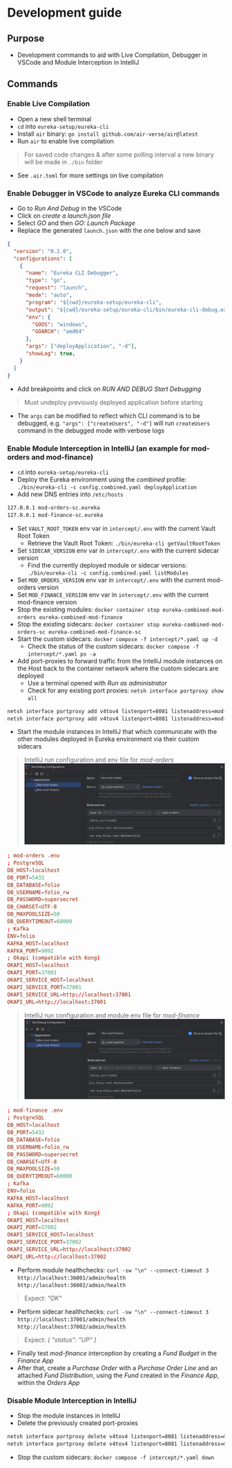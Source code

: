 # Development guide

## Purpose

- Development commands to aid with Live Compilation, Debugger in VSCode and Module Interception in IntelliJ

## Commands

### Enable Live Compilation

- Open a new shell terminal
- `cd` into `eureka-setup/eureka-cli`
- Install `air` binary: `go install github.com/air-verse/air@latest`
- Run `air` to enable live compilation
> For saved code changes & after some polling interval a new binary will be made in `./bin` folder
- See `.air.toml` for more settings on live compilation

### Enable Debugger in VSCode to analyze Eureka CLI commands

- Go to *Run And Debug* in the VSCode
- Click on *create a launch.json file*
- Select *GO* and then *GO: Launch Package*
- Replace the generated `launch.json` with the one below and save

```json
{
  "version": "0.2.0",
  "configurations": [
    {
      "name": "Eureka CLI Debugger",
      "type": "go",
      "request": "launch",
      "mode": "auto",
      "program": "${cwd}/eureka-setup/eureka-cli",
      "output": "${cwd}/eureka-setup/eureka-cli/bin/eureka-cli-debug.exe",
      "env": {
        "GOOS": "windows", 
        "GOARCH": "amd64"
      },
      "args": ["deployApplication", "-d"],
      "showLog": true,
    }
  ]
}
```

- Add breakpoints and click on *RUN AND DEBUG Start Debugging*
> Must undeploy previously deployed application before starting
- The `args` can be modified to reflect which CLI command is to be debugged, e.g. `"args": ["createUsers", "-d"]` will run `createUsers` command in the debugged mode with verbose logs

### Enable Module Interception in IntelliJ (an example for mod-orders and mod-finance)

- `cd` into `eureka-setup/eureka-cli`
- Deploy the Eureka environment using the *combined* profile: `./bin/eureka-cli -c config.combined.yaml deployApplication`
- Add new DNS entries into `/etc/hosts`

```txt
127.0.0.1 mod-orders-sc.eureka
127.0.0.1 mod-finance-sc.eureka
```

- Set `VAULT_ROOT_TOKEN` env var in `intercept/.env` with the current Vault Root Token
  - Retrieve the Vault Root Token: `./bin/eureka-cli getVaultRootToken`
- Set `SIDECAR_VERSION` env var in `intercept/.env` with the current sidecar version
  - Find the currently deployed module or sidecar versions: `./bin/eureka-cli -c config.combined.yaml listModules`
- Set `MOD_ORDERS_VERSION` env var in `intercept/.env` with the current mod-orders version
- Set `MOD_FINANCE_VERSION` env var in `intercept/.env` with the current mod-finance version
- Stop the existing modules: `docker container stop eureka-combined-mod-orders eureka-combined-mod-finance`
- Stop the existing sidecars: `docker container stop eureka-combined-mod-orders-sc eureka-combined-mod-finance-sc`
- Start the custom sidecars: `docker compose -f intercept/*.yaml up -d`
  - Check the status of the custom sidecars: `docker compose -f intercept/*.yaml ps -a`
- Add port-proxies to forward traffic from the IntelliJ module instances on the Host back to the container network where the custom sidecars are deployed
  - Use a terminal opened with *Run as administrator*
  - Check for any existing port proxies: `netsh interface portproxy show all`

```bash
netsh interface portproxy add v4tov4 listenport=8081 listenaddress=mod-orders-sc.eureka connectport=37001 connectaddress=localhost
netsh interface portproxy add v4tov4 listenport=8081 listenaddress=mod-finance-sc.eureka connectport=37002 connectaddress=localhost
```

- Start the module instances in IntelliJ that which communicate with the other modules deployed in Eureka environment via their custom sidecars 

> IntelliJ run configuration and env file for *mod-orders*
![mod-orders](../images/mod_orders_run_config.png)

```conf
; mod-orders .env
; PostgreSQL
DB_HOST=localhost
DB_PORT=5432
DB_DATABASE=folio
DB_USERNAME=folio_rw
DB_PASSWORD=supersecret
DB_CHARSET=UTF-8
DB_MAXPOOLSIZE=50
DB_QUERYTIMEOUT=60000
; Kafka
ENV=folio
KAFKA_HOST=localhost
KAFKA_PORT=9092
; Okapi (compatible with Kong)
OKAPI_HOST=localhost
OKAPI_PORT=37001
OKAPI_SERVICE_HOST=localhost
OKAPI_SERVICE_PORT=37001
OKAPI_SERVICE_URL=http://localhost:37001
OKAPI_URL=http://localhost:37001
```

> IntelliJ run configuration and module env file for *mod-finance*
![mod-finance](../images/mod_finance_run_config.png)

```conf
; mod-finance .env
; PostgreSQL
DB_HOST=localhost
DB_PORT=5432
DB_DATABASE=folio
DB_USERNAME=folio_rw
DB_PASSWORD=supersecret
DB_CHARSET=UTF-8
DB_MAXPOOLSIZE=50
DB_QUERYTIMEOUT=60000
; Kafka
ENV=folio
KAFKA_HOST=localhost
KAFKA_PORT=9092
; Okapi (compatible with Kong)
OKAPI_HOST=localhost
OKAPI_PORT=37002
OKAPI_SERVICE_HOST=localhost
OKAPI_SERVICE_PORT=37002
OKAPI_SERVICE_URL=http://localhost:37002
OKAPI_URL=http://localhost:37002
```

- Perform module healthchecks: `curl -sw "\n" --connect-timeout 3 http://localhost:36001/admin/health http://localhost:36002/admin/health`
> Expect: *"OK"*
- Perform sidecar healthchecks: `curl -sw "\n" --connect-timeout 3 http://localhost:37001/admin/health http://localhost:37002/admin/health`
> Expect: *{ "status": "UP" }*
- Finally test *mod-finance* interception by creating a *Fund Budget* in the *Finance App*
- After that, create a *Purchase Order* with a *Purchase Order Line* and an attached *Fund Distribution*, using the *Fund* created in the *Finance App*, within the *Orders App*

### Disable Module Interception in IntelliJ

- Stop the module instances in IntelliJ
- Delete the previously created port-proxies

```bash
netsh interface portproxy delete v4tov4 listenport=8081 listenaddress=mod-orders-sc.eureka
netsh interface portproxy delete v4tov4 listenport=8081 listenaddress=mod-finance-sc.eureka
```

- Stop the custom sidecars: `docker compose -f intercept/*.yaml down`